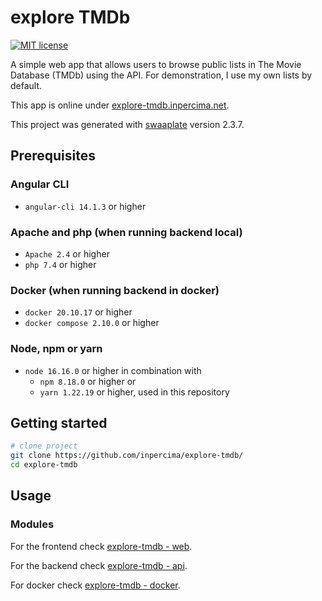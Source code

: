 # explore TMDb

[![MIT license](https://img.shields.io/badge/license-MIT-blue.svg)](./LICENSE.md)

A simple web app that allows users to browse public lists in The Movie Database (TMDb) using the API.
For demonstration, I use my own lists by default.

This app is online under [explore-tmdb.inpercima.net](http://explore-tmdb.inpercima.net).

This project was generated with [swaaplate](https://github.com/inpercima/swaaplate) version 2.3.7.

## Prerequisites

### Angular CLI

* `angular-cli 14.1.3` or higher

### Apache and php (when running backend local)

* `Apache 2.4` or higher
* `php 7.4` or higher

### Docker (when running backend in docker)

* `docker 20.10.17` or higher
* `docker compose 2.10.0` or higher

### Node, npm or yarn

* `node 16.16.0` or higher in combination with
  * `npm 8.18.0` or higher or
  * `yarn 1.22.19` or higher, used in this repository

## Getting started

```bash
# clone project
git clone https://github.com/inpercima/explore-tmdb/
cd explore-tmdb
```

## Usage

### Modules

For the frontend check [explore-tmdb - web](./web).

For the backend check [explore-tmdb - api](./api).

For docker check [explore-tmdb - docker](./README_docker.md).
